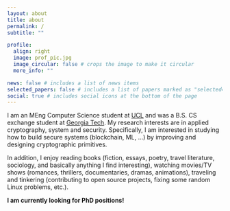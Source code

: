 ```yaml
---
layout: about
title: about
permalink: /
subtitle: ""

profile:
  align: right
  image: prof_pic.jpg
  image_circular: false # crops the image to make it circular
  more_info: ""

news: false # includes a list of news items
selected_papers: false # includes a list of papers marked as "selected={true}"
social: true # includes social icons at the bottom of the page
---
```


I am an MEng Computer Science student at [UCL](https://www.ucl.ac.uk/) and was a B.S. CS exchange student at [Georgia Tech](https://www.gatech.edu/). My research interests are in applied cryptography, system and security. Specifically, I am interested in studying how to build secure systems (blockchain, ML, ...) by improving and designing cryptographic primitives.

In addition, I enjoy reading books (fiction, essays, poetry, travel literature, sociology, and basically anything I find interesting), watching movies/TV shows (romances, thrillers, documentaries, dramas, animations), traveling and tinkering (contributing to open source projects, fixing some random Linux problems, etc.).

**I am currently looking for PhD positions!**

<!-- Places I've been (I've only included China, the US and the UK as they are countries I've lived in) -->
<!-- Countries: cn, sg, jp, us, uk, do, ch, fr, it, va, es, th, my, is, no, fi, se, dk (in chronological order)  -->
<!-- China: bj, fj, gd, gx, gz, hk, hn, js, jx, qh, sc, sh, sn, xj, xz, zj (in chronological order) -->
<!-- USA: ny, mn, nd, ga, pa, nv, az, ut, il, co, md, la, fl, ma (in chronological order) -->
<!-- UK: England, Scotland (in chronological order) -->